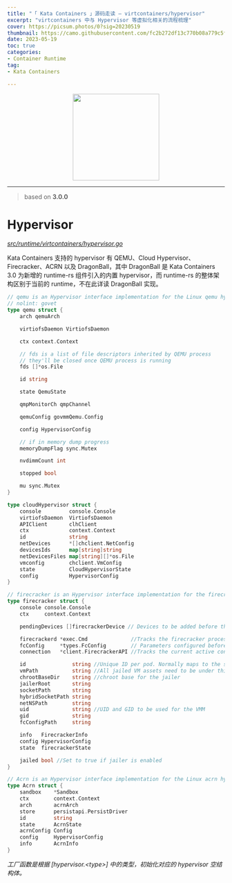 ```yaml
---
title: "「 Kata Containers 」源码走读 — virtcontainers/hypervisor"
excerpt: "virtcontainers 中与 Hypervisor 等虚拟化相关的流程梳理"
cover: https://picsum.photos/0?sig=20230519
thumbnail: https://camo.githubusercontent.com/fc2b272df13c770b08a779c5f96690946039c45998b1bb439eb193b3fcd829ab/68747470733a2f2f7777772e6f70656e737461636b2e6f72672f6173736574732f6b6174612f6b6174612d766572746963616c2d6f6e2d77686974652e706e67
date: 2023-05-19
toc: true
categories:
- Container Runtime
tag:
- Kata Containers

---
```


<div align=center><img width="200" style="border: 0px" src="https://katacontainers.io/static/logo-a1e2d09ad097b3fc8536cb77aa615c42.svg"></div>

------

> based on **3.0.0**

# Hypervisor

*<u>src/runtime/virtcontainers/hypervisor.go</u>*

Kata Containers 支持的 hypervisor 有 QEMU、Cloud Hypervisor、Firecracker、ACRN 以及 DragonBall，其中 DragonBall 是 Kata Containers 3.0 为新增的 runtime-rs 组件引入的内置 hypervisor，而 runtime-rs 的整体架构区别于当前的 runtime，不在此详读 DragonBall 实现。

```go
// qemu is an Hypervisor interface implementation for the Linux qemu hypervisor.
// nolint: govet
type qemu struct {
	arch qemuArch

	virtiofsDaemon VirtiofsDaemon

	ctx context.Context

	// fds is a list of file descriptors inherited by QEMU process
	// they'll be closed once QEMU process is running
	fds []*os.File

	id string

	state QemuState

	qmpMonitorCh qmpChannel

	qemuConfig govmmQemu.Config

	config HypervisorConfig

	// if in memory dump progress
	memoryDumpFlag sync.Mutex

	nvdimmCount int

	stopped bool

	mu sync.Mutex
}
```

```go
type cloudHypervisor struct {
	console         console.Console
	virtiofsDaemon  VirtiofsDaemon
	APIClient       clhClient
	ctx             context.Context
	id              string
	netDevices      *[]chclient.NetConfig
	devicesIds      map[string]string
	netDevicesFiles map[string][]*os.File
	vmconfig        chclient.VmConfig
	state           CloudHypervisorState
	config          HypervisorConfig
}
```

```go
// firecracker is an Hypervisor interface implementation for the firecracker VMM.
type firecracker struct {
	console console.Console
	ctx     context.Context

	pendingDevices []firecrackerDevice // Devices to be added before the FC VM ready

	firecrackerd *exec.Cmd              //Tracks the firecracker process itself
	fcConfig     *types.FcConfig        // Parameters configured before VM starts
	connection   *client.FirecrackerAPI //Tracks the current active connection

	id               string //Unique ID per pod. Normally maps to the sandbox id
	vmPath           string //All jailed VM assets need to be under this
	chrootBaseDir    string //chroot base for the jailer
	jailerRoot       string
	socketPath       string
	hybridSocketPath string
	netNSPath        string
	uid              string //UID and GID to be used for the VMM
	gid              string
	fcConfigPath     string

	info   FirecrackerInfo
	config HypervisorConfig
	state  firecrackerState

	jailed bool //Set to true if jailer is enabled
}
```

```go
// Acrn is an Hypervisor interface implementation for the Linux acrn hypervisor.
type Acrn struct {
	sandbox    *Sandbox
	ctx        context.Context
	arch       acrnArch
	store      persistapi.PersistDriver
	id         string
	state      AcrnState
	acrnConfig Config
	config     HypervisorConfig
	info       AcrnInfo
}
```

*工厂函数是根据 [hypervisor.\<type\>] 中的类型，初始化对应的 hypervisor 空结构体。*

